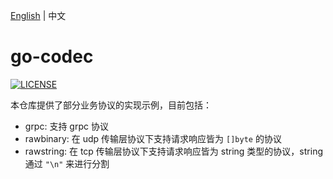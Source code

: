 [English](README.md) | 中文

# go-codec

[![LICENSE](https://img.shields.io/badge/license-Apache--2.0-green.svg)](https://github.com/trpc-ecosystem/go-codec/blob/main/LICENSE)

本仓库提供了部分业务协议的实现示例，目前包括：

* grpc: 支持 grpc 协议
* rawbinary: 在 udp 传输层协议下支持请求响应皆为 `[]byte` 的协议
* rawstring: 在 tcp 传输层协议下支持请求响应皆为 string 类型的协议，string 通过 `"\n"` 来进行分割
